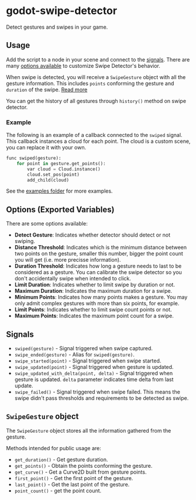 # godot-swipe-detector
Detect gestures and swipes in your game.

## Usage

Add the script to a node in your scene and connect to the [signals](#signals).
There are many [options available](#options-exported-variables) to customize Swipe Detector's behavior.


When swipe is detected, you will receive a `SwipeGesture` object with all
the gesture information. This includes `points` conforming the gesture
and `duration` of the swipe. [Read more](#swipegesture-object)

You can get the history of all gestures through `history()` method on swipe
detector.

### Example

The following is an example of a callback connected to the `swiped` signal.
This callback instances a cloud for each point. The cloud is a custom scene,
you can replace it with your own.

```py
func swiped(gesture):
	for point in gesture.get_points():
		var cloud = Cloud.instance()
		cloud.set_pos(point)
		add_child(cloud)
```

See the [examples folder](./examples) for more examples.

## Options (Exported Variables)

There are some options available:

- **Detect Gesture**: Indicates whether detector should detect or not swiping.
- **Distance Threshold**: Indicates which is the minimum distance between two 
points on the gesture, smaller this number, bigger the point count you will get
(i.e. more precisse information).
- **Duration Threshold**: Indicates how long a gesture needs to last to be 
considered as a gesture. You can calibrate the swipe detector so you don't 
accidentally swipe when intended to click.
- **Limit Duration**: Indicates whether to limit swipe by duration or not.
- **Maximum Duration**: Indicates the maximum duration for a swipe.
- **Minimum Points**: Indicates how many points makes a gesture. You may only 
admit complex gestures with more than six points, for example.
- **Limit Points**: Indicates whether to limit swipe count points or not.
- **Maximum Points**: Indicates the maximum point count for a swipe.


## Signals

- `swiped(gesture)` - Signal triggered when swipe captured.
- `swipe_ended(gesture)` - Alias for `swiped(gesture)`.
- `swipe_started(point)` - Signal triggered when swipe started.
- `swipe_updated(point)` - Signal triggered when gesture is updated.
- `swipe_updated_with_delta(point, delta)` - Signal triggered when gesture is updated. `delta` parameter indicates time delta from last update.
- `swipe_failed()` - Signal triggered when swipe failed. This means the swipe didn't pass thresholds and requirements to be detected as swipe.

## `SwipeGesture` object

The `SwipeGesture` object stores all the information gathered from the gesture.

Methods intended for public usage are:

- `get_duration()` - Get gesture duration.
- `get_points()` - Obtain the points conforming the gesture.
- `get_curve()` - Get a Curve2D built from gesture points.
- `first_point()` - Get the first point of the gesture.
- `last_point()` - Get the last point of the gesture.
- `point_count()` - get the point count.
